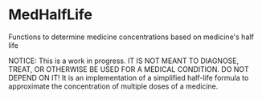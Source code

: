 # MedHalfLife
Functions to determine medicine concentrations based on medicine's half life

NOTICE: This is a work in progress. IT IS NOT MEANT TO DIAGNOSE, TREAT, OR OTHERWISE BE USED FOR A MEDICAL CONDITION. DO NOT DEPEND ON IT! It is an implementation of a simplified half-life formula to approximate the concentration of multiple doses of a medicine.

